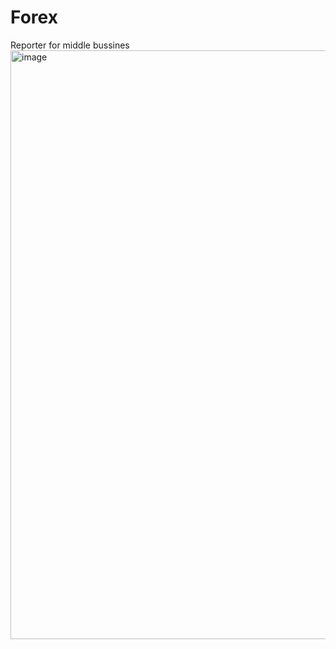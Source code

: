 # Forex
Reporter for middle bussines
<img width="930" height="942" alt="image" src="https://github.com/user-attachments/assets/b180adf4-a103-4d67-a99c-6618477e7d08" />
